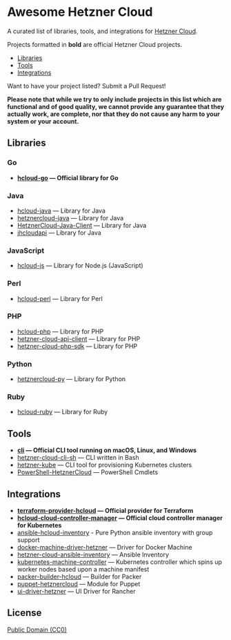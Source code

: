 # Awesome Hetzner Cloud

A curated list of libraries, tools, and integrations for [Hetzner Cloud](https://cloud.hetzner.com/).

Projects formatted in **bold** are official Hetzner Cloud projects.

* [Libraries](#libraries)
* [Tools](#tools)
* [Integrations](#integrations)

Want to have your project listed? Submit a Pull Request!

**Please note that while we try to only include projects in this list which are
functional and of good quality, we cannot provide any guarantee that they actually
work, are complete, nor that they do not cause any harm to your system or your account.**

## Libraries

### Go

* **[hcloud-go](https://github.com/hetznercloud/hcloud-go) — Official library for Go**

### Java

* [hcloud-java](https://github.com/riy/hcloud-java) — Library for Java
* [hetznercloud-java](https://github.com/TomSDEVSN/hetznercloud-java) — Library for Java
* [HetznerCloud-Java-Client](https://github.com/Katzen48/HetznerCloud-Java-Client) — Library for Java
* [jhcloudapi](https://github.com/theq86/jhcloudapi) — Library for Java

### JavaScript

* [hcloud-js](https://github.com/dennisbruner/hcloud-js) — Library for Node.js (JavaScript)

### Perl

* [hcloud-perl](https://github.com/bmwiedemann/hcloud-perl) — Library for Perl

### PHP

* [hcloud-php](https://github.com/Exploriment/hcloud-php) — Library for PHP
* [hetzner-cloud-api-client](https://github.com/webfoersterei/hetzner-cloud-api-client) — Library for PHP
* [hetzner-cloud-php-sdk](https://github.com/LKDevelopment/hetzner-cloud-php-sdk) — Library for PHP

### Python

* [hetznercloud-py](https://github.com/elsyms/hetznercloud-py) — Library for Python

### Ruby

* [hcloud-ruby](https://github.com/tonobo/hcloud-ruby) — Library for Ruby

## Tools

* **[cli](https://github.com/hetznercloud/cli) — Official CLI tool running on macOS, Linux, and Windows**
* [hetzner-cloud-cli-sh](https://github.com/thabbs/hetzner-cloud-cli-sh) — CLI written in Bash
* [hetzner-kube](https://github.com/xetys/hetzner-kube) — CLI tool for provisioning Kubernetes clusters
* [PowerShell-HetznerCloud](https://github.com/nicholasdille/PowerShell-HetznerCloud) — PowerShell Cmdlets

## Integrations

* **[terraform-provider-hcloud](https://github.com/hetznercloud/terraform-provider-hcloud) — Official provider for Terraform**
* **[hcloud-cloud-controller-manager](https://github.com/hetznercloud/hcloud-cloud-controller-manager) — Official cloud controller manager for Kubernetes**
* [ansible-hcloud-inventory](https://github.com/hg8496/ansible-hcloud-inventory) - Pure Python ansible inventory with group support
* [docker-machine-driver-hetzner](https://github.com/JonasProgrammer/docker-machine-driver-hetzner) — Driver for Docker Machine
* [hetzner-cloud-ansible-inventory](https://github.com/thannaske/hetzner-cloud-ansible-inventory) — Ansible Inventory
* [kubernetes-machine-controller](https://github.com/kubermatic/machine-controller) — Kubernetes controller which spins up worker nodes based upon a machine manifest
* [packer-builder-hcloud](https://github.com/m110/packer-builder-hcloud) — Builder for Packer
* [puppet-hetznercloud](https://github.com/bastelfreak/puppet-hetznercloud) — Module for Puppet
* [ui-driver-hetzner](https://github.com/mxschmitt/ui-driver-hetzner) — UI Driver for Rancher

## License

[Public Domain (CC0)](https://creativecommons.org/publicdomain/zero/1.0/)

